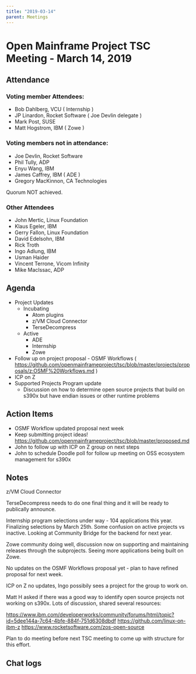 ```yaml
---
title: "2019-03-14"
parent: Meetings
---
```

# Open Mainframe Project TSC Meeting - March 14, 2019

## Attendance

### Voting member Attendees:

* Bob Dahlberg, VCU ( Internship )
* JP Linardon, Rocket Software ( Joe Devlin delegate )
* Mark Post, SUSE
* Matt Hogstrom, IBM ( Zowe )

### Voting members not in attendance:

* Joe Devlin, Rocket Software
* Phil Tully, ADP
* Enyu Wang, IBM
* James Caffrey, IBM ( ADE )
* Gregory MacKinnon, CA Technologies

Quorum NOT achieved.

### Other Attendees

* John Mertic, Linux Foundation
* Klaus Egeler, IBM
* Gerry Fallon, Linux Foundation
* David Edelsohn, IBM
* Rick Troth
* Ingo Adlung, IBM
* Usman Haider
* Vincent Terrone, Vicom Infinity
* Mike MacIssac, ADP

## Agenda

* Project Updates
  * Incubating
    * Atom plugins
    * z/VM Cloud Connector
    * TerseDecompress
  * Active
    * ADE
    * Internship
    * Zowe
* Follow up on project proposal - OSMF Workflows ( https://github.com/openmainframeproject/tsc/blob/master/projects/proposals/z:OSMF%20Workflows.md )
* ICP on Z
* Supported Projects Program update
  * Discussion on how to determine open source projects that build on s390x but have endian issues or other runtime problems

## Action Items

- OSMF Workflow updated proposal next week
- Keep submitting project ideas! https://github.com/openmainframeproject/tsc/blob/master/proposed.md
- John to follow up with ICP on Z group on next steps
- John to schedule Doodle poll for follow up meeting on OSS ecosystem management for s390x

## Notes

z/VM Cloud Connector

TerseDecompress needs to do one final thing and it will be ready to publically announce.

Internship program selections under way - 104 applications this year. Finalizing selections by March 25th. Some confusion on active projects vs inactive. Looking at Community Bridge for the backend for next year.

Zowe community doing well, discussion now on supporting and maintaining releases through the subprojects. Seeing more applications being built on Zowe.

No updates on the OSMF Workflows proposal yet - plan to have refined proposal for next week.

ICP on Z no updates, Ingo possibily sees a project for the group to work on.

Matt H asked if there was a good way to identify open source projects not working on s390x. Lots of discussion, shared several resources:

https://www.ibm.com/developerworks/community/forums/html/topic?id=5dee144a-7c64-4bfe-884f-751d6308dbdf
https://github.com/linux-on-ibm-z
https://www.rocketsoftware.com/zos-open-source

Plan to do meeting before next TSC meeting to come up with structure for this effort.

## Chat logs
